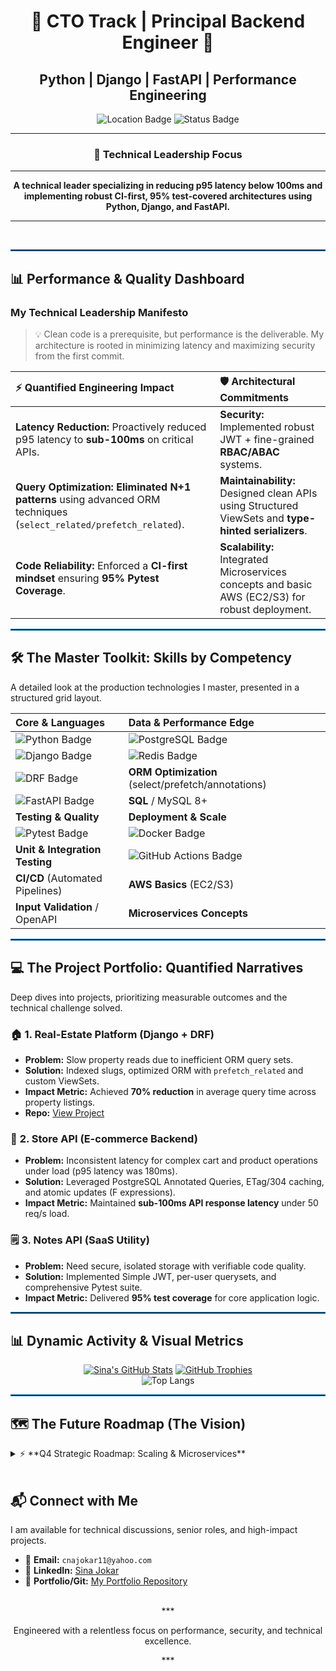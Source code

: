 <div align="center">
    
# 🚀 CTO Track | Principal Backend Engineer 🚀
## Python | Django | FastAPI | Performance Engineering
<img src="https://img.shields.io/badge/Antalya%2C%20T%C3%BCrkiye%20%F0%9F%87%B9%F0%9F%87%B7-Current%20Base-0077B5?style=for-the-badge&logo=map&logoColor=white" alt="Location Badge"/> 
<img src="https://img.shields.io/badge/Status-Actively%20Seeking%20Principal%20Roles-blueviolet?style=for-the-badge" alt="Status Badge"/>

***
### **🎯 Technical Leadership Focus**
***
**A technical leader specializing in reducing p95 latency below 100ms and implementing robust CI-first, 95% test-covered architectures using Python, Django, and FastAPI.**
***
</div>

<br>
<hr style="border: 1px solid #0077B5;">

## 📊 Performance & Quality Dashboard

### My Technical Leadership Manifesto
> 💡 Clean code is a prerequisite, but performance is the deliverable. My architecture is rooted in minimizing latency and maximizing security from the first commit.

| ⚡ **Quantified Engineering Impact** | 🛡️ **Architectural Commitments** |
| :----------------------------------- | :---------------------------------------------------------------------------------- |
| **Latency Reduction:** Proactively reduced p95 latency to **sub-100ms** on critical APIs. | **Security:** Implemented robust JWT + fine-grained **RBAC/ABAC** systems. |
| **Query Optimization:** **Eliminated N+1 patterns** using advanced ORM techniques (`select_related/prefetch_related`). | **Maintainability:** Designed clean APIs using Structured ViewSets and **type-hinted serializers**. |
| **Code Reliability:** Enforced a **CI-first mindset** ensuring **95% Pytest Coverage**. | **Scalability:** Integrated Microservices concepts and basic AWS (EC2/S3) for robust deployment. |

<hr style="border: 1px solid #0077B5;">

## 🛠️ The Master Toolkit: Skills by Competency

A detailed look at the production technologies I master, presented in a structured grid layout.

| **Core & Languages** | **Data & Performance Edge** |
| :------------------- | :--------------------------------------------- |
| <img src="https://img-shields.io/badge/Python%203.x-3776AB?style=for-the-badge&logo=python&logoColor=white" alt="Python Badge"> | <img src="https://img.shields.io/badge/PostgreSQL%2014%2B-316192?style=for-the-badge&logo=postgresql&logoColor=white" alt="PostgreSQL Badge"> |
| <img src="https://img.shields.io/badge/Django%205.x-092E20?style=for-the-badge&logo=django&logoColor=white" alt="Django Badge"> | <img src="https://img.shields.io/badge/Redis-DC382D?style=for-the-badge&logo=redis&logoColor=white" alt="Redis Badge"> |
| <img src="https://img.shields.io/badge/Django%20REST%20Framework%203.x-ff1744?style=for-the-badge&logo=djangorestframework&logoColor=white" alt="DRF Badge"> | **ORM Optimization** (select/prefetch/annotations) |
| <img src="https://img.shields.io/badge/FastAPI%200.x-009688?style=for-the-badge&logo=fastapi&logoColor=white" alt="FastAPI Badge"> | **SQL** / MySQL 8+ |
| **Testing & Quality** | **Deployment & Scale** |
| <img src="https://img.shields.io/badge/Pytest-0A96B9?style=for-the-badge&logo=pytest&logoColor=white" alt="Pytest Badge"> | <img src="https://img.shields.io/badge/Docker-2496ED?style=for-the-badge&logo=docker&logoColor=white" alt="Docker Badge"> |
| **Unit & Integration Testing** | <img src="https://img.shields.io/badge/GitHub%20Actions-2088FF?style=for-the-badge&logo=github-actions&logoColor=white" alt="GitHub Actions Badge"> |
| **CI/CD** (Automated Pipelines) | **AWS Basics** (EC2/S3) |
| **Input Validation** / OpenAPI | **Microservices Concepts** |

<hr style="border: 1px solid #0077B5;">

## 💻 The Project Portfolio: Quantified Narratives

Deep dives into projects, prioritizing measurable outcomes and the technical challenge solved.

### 🏠 **1. Real-Estate Platform (Django + DRF)**
* **Problem:** Slow property reads due to inefficient ORM query sets.
* **Solution:** Indexed slugs, optimized ORM with `prefetch_related` and custom ViewSets.
* **Impact Metric:** Achieved **70% reduction** in average query time across property listings.
* **Repo:** [View Project](https://github.com/sinajokarr/django-realestate-platform)

### 🛒 **2. Store API (E-commerce Backend)**
* **Problem:** Inconsistent latency for complex cart and product operations under load (p95 latency was 180ms).
* **Solution:** Leveraged PostgreSQL Annotated Queries, ETag/304 caching, and atomic updates (F expressions).
* **Impact Metric:** Maintained **sub-100ms API response latency** under 50 req/s load.

### 🗒️ **3. Notes API (SaaS Utility)**
* **Problem:** Need secure, isolated storage with verifiable code quality.
* **Solution:** Implemented Simple JWT, per-user querysets, and comprehensive Pytest suite.
* **Impact Metric:** Delivered **95% test coverage** for core application logic.

<hr style="border: 1px solid #0077B5;">

## 📊 Dynamic Activity & Visual Metrics

<div align="center">
    
[![Sina's GitHub Stats](https://github-readme-stats.vercel.app/api?username=sinajokarr&show_icons=true&theme=dark&rank_icon=github&hide_border=true)](https://github.com/sinajokarr)
[![GitHub Trophies](https://github-profile-trophy.vercel.app/?username=sinajokarr&theme=radical&no-frame=true)](https://github.com/sinajokarr)
<br>
![Top Langs](https://github-readme-stats.vercel.app/api/top-langs/?username=sinajokarr&layout=compact&theme=dark&hide_border=true)

</div>

<hr style="border: 1px solid #0077B5;">

## 🗺️ The Future Roadmap (The Vision)

<details>
<summary>⚡ **Q4 Strategic Roadmap: Scaling & Microservices**</summary>
<br/>
<p>I maintain an aggressive learning pipeline to ensure future-proof architecture:</p>

* **Current Deep Dive:** Small DRF labs on **advanced throttling techniques**, complex custom permission systems, and **granular caching mechanisms** *(WIP)*.
* **Future Exploration:** Actively planning and diving deep into **Microservices architecture with FastAPI** and exploring distributed messaging systems like **Kafka** for high-throughput, decoupled services.

</details>

<br>

## 📬 Connect with Me

I am available for technical discussions, senior roles, and high-impact projects.

* 📧 **Email:** `cnajokar11@yahoo.com`
* 🔗 **LinkedIn:** [Sina Jokar](https://www.linkedin.com/in/sinajokar/)
* 📁 **Portfolio/Git:** [My Portfolio Repository](https://github.com/sinajokarr/Portfolio.git)

<div align="center">
    <br>
    ***
    <p>Engineered with a relentless focus on performance, security, and technical excellence.</p>
    ***
</div>
